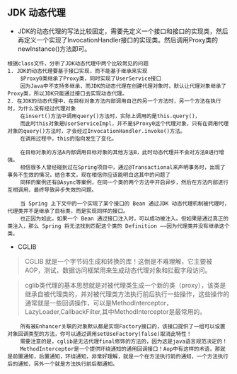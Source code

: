 ## JDK 动态代理

- JDK的动态代理的写法比较固定，需要先定义一个接口和接口的实现类，然后再定义一个实现了InvocationHandler接口的实现类。然后调用Proxy类的newInstance()方法即可。
```text
根据class文件，分析了JDK动态代理中两个比较常见的问题
1. JDK的动态代理要基于接口实现，而不能基于继承来实现
    $Proxy0类继承了Proxy类，同时实现了UserService接口
    因为Java中不支持多继承，而JDK的动态代理在创建代理对象时，默认让代理对象继承了Proxy类，所以JDK只能通过接口去实现动态代理。
2. 在JDK的动态代理中，在目标对象方法内部调用自己的另一个方法时，另一个方法在执行时，为什么没有经过代理对象
    在insert()方法中调用query()方法时，实际上调用的是this.query()，
    而此时this对象是UserServiceImpl，并不是$Proxy0这个代理对象，只有在调用代理对象的query()方法时，才会经过InvocationHandler.invoke()方法。
    在调用过程中，this的指向发生了变化。
    
    在目标对象的方法A内部调用目标对象的其他方法B，此时动态代理并不会对方法B进行增强。
    相信很多人曾经碰到过在Spring项目中，通过@Transactional来声明事务时，出现了事务不生效的情况，结合本文，现在相信你应该能明白这其中的问题了
    同样的案例还有@Async等案例，在同一个类的两个方法中开启异步，然后在方法内部进行互相调用，最终导致异步失效的问题。

    当 Spring 上下文中的一个实现了某个接口的 Bean 通过JDK 动态代理机制被代理时，代理类并不是继承了目标类，而是实现同样的接口。
    也正因为如此，如果一个 Bean 通过接口注入时，可以成功被注入。但如果是通过真正的类注入，那么 Spring 将无法找到匹配这个类的 Definition ——因为代理类并没有继承这个类。
```

- CGLIB
> CGLIB 就是一个字节码生成和转换的库！这倒是不难理解，它主要被AOP，测试，数据访问框架用来生成动态代理对象和拦截字段访问。

> cglib类代理的基本思想就是对被代理类生成一个新的类（proxy），该类是继承自被代理类的，并对被代理类方法执行前后执行一些操作，这些操作的通常就是一些回调操作，可以是MethodInterceptor，LazyLoader,CallbackFilter,其中MethodInterceptor是最常用的。
```text
    所有被Enhancer关联的对象默认都是实现Factory接口的，该接口提供了一组可以设置对象回调类型的方法，你可以通过调用setUseFactory(false)取消此特性！
    需要注意的是，cglib是无法代理final修饰的方法的，因为这是java语言规范决定的！
    MethodInterceptor是一个提供环绕通知的通用回调接口！Aop中有这样的术语，那就是前置通知，后置通知，环绕通知，非常好理解，就是一个在方法执行前的通知，一个方法执行后的通知，另外一个就是方法执行前后都通知。
  
```